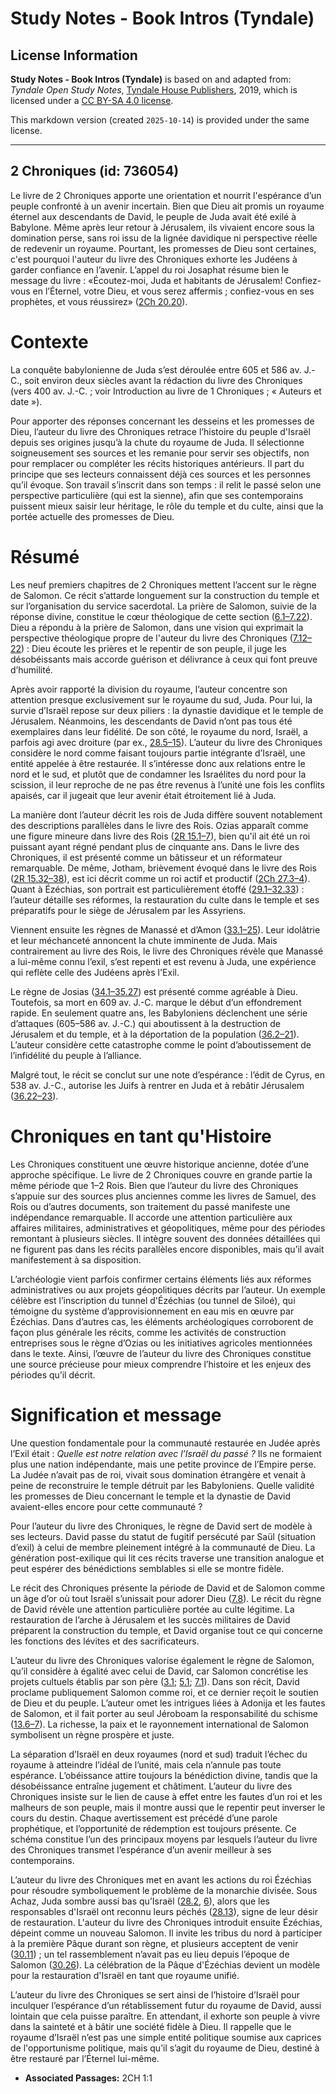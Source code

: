 # Study Notes - Book Intros (Tyndale)

## License Information

**Study Notes - Book Intros (Tyndale)** is based on and adapted from: _Tyndale Open Study Notes_, [Tyndale House Publishers](https://tyndaleopenresources.com/), 2019, which is licensed under a [CC BY-SA 4.0 license](https://creativecommons.org/licenses/by-sa/4.0/legalcode.en).

This markdown version (created `2025-10-14`) is provided under the same license.



--------------------------------

## 2 Chroniques (id: 736054)

Le livre de 2 Chroniques apporte une orientation et nourrit l'espérance d’un peuple confronté à un avenir incertain. Bien que Dieu ait promis un royaume éternel aux descendants de David, le peuple de Juda avait été exilé à Babylone. Même après leur retour à Jérusalem, ils vivaient encore sous la domination perse, sans roi issu de la lignée davidique ni perspective réelle de redevenir un royaume. Pourtant, les promesses de Dieu sont certaines, c'est pourquoi l'auteur du livre des Chroniques exhorte les Judéens à garder confiance en l’avenir. L’appel du roi Josaphat résume bien le message du livre : «Écoutez\-moi, Juda et habitants de Jérusalem! Confiez\-vous en l’Éternel, votre Dieu, et vous serez affermis ; confiez\-vous en ses prophètes, et vous réussirez» ([2Ch 20\.20](https://ref.ly/2Chr20:20)).

Contexte
========

La conquête babylonienne de Juda s’est déroulée entre 605 et 586 av. J.\-C., soit environ deux siècles avant la rédaction du livre des Chroniques (vers 400 av. J.\-C. ; voir Introduction au livre de 1 Chroniques ; « Auteurs et date »).

Pour apporter des réponses concernant les desseins et les promesses de Dieu, l’auteur du livre des Chroniques retrace l’histoire du peuple d'Israël depuis ses origines jusqu’à la chute du royaume de Juda. Il sélectionne soigneusement ses sources et les remanie pour servir ses objectifs, non pour remplacer ou compléter les récits historiques antérieurs. Il part du principe que ses lecteurs connaissent déjà ces sources et les personnes qu’il évoque. Son travail s’inscrit dans son temps : il relit le passé selon une perspective particulière (qui est la sienne), afin que ses contemporains puissent mieux saisir leur héritage, le rôle du temple et du culte, ainsi que la portée actuelle des promesses de Dieu.

Résumé
======

Les neuf premiers chapitres de 2 Chroniques mettent l’accent sur le règne de Salomon. Ce récit s’attarde longuement sur la construction du temple et sur l’organisation du service sacerdotal. La prière de Salomon, suivie de la réponse divine, constitue le cœur théologique de cette section ([6\.1–7\.22](https://ref.ly/2Chr6:1-2Chr7:22)). Dieu a répondu à la prière de Salomon, dans une vision qui exprimait la perspective théologique propre de l'auteur du livre des Chroniques ([7\.12–22](https://ref.ly/2Chr7:12-2Chr7:22)) : Dieu écoute les prières et le repentir de son peuple, il juge les désobéissants mais accorde guérison et délivrance à ceux qui font preuve d’humilité.

Après avoir rapporté la division du royaume, l’auteur concentre son attention presque exclusivement sur le royaume du sud, Juda. Pour lui, la survie d’Israël repose sur deux piliers : la dynastie davidique et le temple de Jérusalem. Néanmoins, les descendants de David n’ont pas tous été exemplaires dans leur fidélité. De son côté, le royaume du nord, Israël, a parfois agi avec droiture (par ex., [28\.5–15](https://ref.ly/2Chr28:5-2Chr28:15)). L’auteur du livre des Chroniques considère le nord comme faisant toujours partie intégrante d’Israël, une entité appelée à être restaurée. Il s’intéresse donc aux relations entre le nord et le sud, et plutôt que de condamner les Israélites du nord pour la scission, il leur reproche de ne pas être revenus à l’unité une fois les conflits apaisés, car il jugeait que leur avenir était étroitement lié à Juda.

La manière dont l’auteur décrit les rois de Juda diffère souvent notablement des descriptions parallèles dans le livre des Rois. Ozias apparaît comme une figure mineure dans livre des Rois ([2R 15\.1–7](https://ref.ly/2Kgs15:1-2Kgs15:7)), bien qu'il ait été un roi puissant ayant régné pendant plus de cinquante ans. Dans le livre des Chroniques, il est présenté comme un bâtisseur et un réformateur remarquable. De même, Jotham, brièvement évoqué dans le livre des Rois ([2R 15\.32–38](https://ref.ly/2Kgs15:32-2Kgs15:38)), est ici décrit comme un roi actif et productif ([2Ch 27\.3–4](https://ref.ly/2Chr27:3-2Chr27:4)). Quant à Ézéchias, son portrait est particulièrement étoffé ([29\.1–32\.33](https://ref.ly/2Chr29:1-2Chr32:33)) : l’auteur détaille ses réformes, la restauration du culte dans le temple et ses préparatifs pour le siège de Jérusalem par les Assyriens.

Viennent ensuite les règnes de Manassé et d’Amon ([33\.1–25](https://ref.ly/2Chr33:1-2Chr33:25)). Leur idolâtrie et leur méchanceté annoncent la chute imminente de Juda. Mais contrairement au livre des Rois, le livre des Chroniques révèle que Manassé a lui\-même connu l’exil, s’est repenti et est revenu à Juda, une expérience qui reflète celle des Judéens après l'Exil. 

Le règne de Josias ([34\.1–35\.27](https://ref.ly/2Chr34:1-2Chr35:27)) est présenté comme agréable à Dieu. Toutefois, sa mort en 609 av. J.\-C. marque le début d’un effondrement rapide. En seulement quatre ans, les Babyloniens déclenchent une série d’attaques (605–586 av. J.\-C.) qui aboutissent à la destruction de Jérusalem et du temple, et à la déportation de la population ([36\.2–21](https://ref.ly/2Chr36:2-2Chr36:21)). L’auteur considère cette catastrophe comme le point d’aboutissement de l’infidélité du peuple à l’alliance.

Malgré tout, le récit se conclut sur une note d’espérance : l’édit de Cyrus, en 538 av. J.\-C., autorise les Juifs à rentrer en Juda et à rebâtir Jérusalem ([36\.22–23](https://ref.ly/2Chr36:22-2Chr36:23)).

Chroniques en tant qu'Histoire
==============================

Les Chroniques constituent une œuvre historique ancienne, dotée d’une approche spécifique. Le livre de 2 Chroniques couvre en grande partie la même période que 1–2 Rois. Bien que l’auteur du livre des Chroniques s’appuie sur des sources plus anciennes comme les livres de Samuel, des Rois ou d’autres documents, son traitement du passé manifeste une indépendance remarquable. Il accorde une attention particulière aux affaires militaires, administratives et géopolitiques, même pour des périodes remontant à plusieurs siècles. Il intègre souvent des données détaillées qui ne figurent pas dans les récits parallèles encore disponibles, mais qu’il avait manifestement à sa disposition.

L’archéologie vient parfois confirmer certains éléments liés aux réformes administratives ou aux projets géopolitiques décrits par l’auteur. Un exemple célèbre est l’inscription du tunnel d'Ézéchias (ou tunnel de Siloé), qui témoigne du système d’approvisionnement en eau mis en œuvre par Ézéchias. Dans d’autres cas, les éléments archéologiques corroborent de façon plus générale les récits, comme les activités de construction entreprises sous le règne d’Ozias ou les initiatives agricoles mentionnées dans le texte. Ainsi, l’œuvre de l’auteur du livre des Chroniques constitue une source précieuse pour mieux comprendre l’histoire et les enjeux des périodes qu’il décrit.

Signification et message
========================

Une question fondamentale pour la communauté restaurée en Judée après l’Exil était : *Quelle est notre relation avec l’Israël du passé ?* Ils ne formaient plus une nation indépendante, mais une petite province de l’Empire perse. La Judée n’avait pas de roi, vivait sous domination étrangère et venait à peine de reconstruire le temple détruit par les Babyloniens. Quelle validité les promesses de Dieu concernant le temple et la dynastie de David avaient\-elles encore pour cette communauté ?

Pour l’auteur du livre des Chroniques, le règne de David sert de modèle à ses lecteurs. David passe du statut de fugitif persécuté par Saül (situation d’exil) à celui de membre pleinement intégré à la communauté de Dieu. La génération post\-exilique qui lit ces récits traverse une transition analogue et peut espérer des bénédictions semblables si elle se montre fidèle.

Le récit des Chroniques présente la période de David et de Salomon comme un âge d’or où tout Israël s’unissait pour adorer Dieu ([7\.8](https://ref.ly/2Chr7:8)). Le récit du règne de David révèle une attention particulière portée au culte légitime. La restauration de l’arche à Jérusalem et les succès militaires de David préparent la construction du temple, et David organise tout ce qui concerne les fonctions des lévites et des sacrificateurs.

L’auteur du livre des Chroniques valorise également le règne de Salomon, qu’il considère à égalité avec celui de David, car Salomon concrétise les projets cultuels établis par son père ([3\.1](https://ref.ly/2Chr3:1); [5\.1](https://ref.ly/2Chr5:1); [7\.1](https://ref.ly/2Chr7:1)). Dans son récit, David proclame publiquement Salomon comme roi, et ce dernier reçoit le soutien de Dieu et du peuple. L’auteur omet les intrigues liées à Adonija et les fautes de Salomon, et il fait porter au seul Jéroboam la responsabilité du schisme ([13\.6–7](https://ref.ly/2Chr13:6-2Chr13:7)). La richesse, la paix et le rayonnement international de Salomon symbolisent un règne prospère et juste.

La séparation d’Israël en deux royaumes (nord et sud) traduit l’échec du royaume à atteindre l’idéal de l’unité, mais cela n’annule pas toute espérance. L’obéissance attire toujours la bénédiction divine, tandis que la désobéissance entraîne jugement et châtiment. L’auteur du livre des Chroniques insiste sur le lien de cause à effet entre les fautes d’un roi et les malheurs de son peuple, mais il montre aussi que le repentir peut inverser le cours du destin. Chaque avertissement est précédé d’une parole prophétique, et l’opportunité de rédemption est toujours présente. Ce schéma constitue l’un des principaux moyens par lesquels l’auteur du livre des Chroniques transmet l’espérance d’un avenir meilleur à ses contemporains.

L’auteur du livre des Chroniques met en avant les actions du roi Ézéchias pour résoudre symboliquement le problème de la monarchie divisée. Sous Achaz, Juda sombre aussi bas qu’Israël ([28\.2](https://ref.ly/2Chr28:2), [6](https://ref.ly/2Chr28:6)), alors que les responsables d'Israël ont reconnu leurs péchés ([28\.13](https://ref.ly/2Chr28:13)), signe de leur désir de restauration. L'auteur du livre des Chroniques introduit ensuite Ézéchias, dépeint comme un nouveau Salomon. Il invite les tribus du nord à participer à la première Pâque durant son règne, et plusieurs acceptent de venir ([30\.11](https://ref.ly/2Chr30:11)) ; un tel rassemblement n’avait pas eu lieu depuis l’époque de Salomon ([30\.26](https://ref.ly/2Chr30:26)). La célébration de la Pâque d'Ézéchias devient un modèle pour la restauration d'Israël en tant que royaume unifié.

L’auteur du livre des Chroniques se sert ainsi de l’histoire d’Israël pour inculquer l’espérance d’un rétablissement futur du royaume de David, aussi lointain que cela puisse paraître. En attendant, il exhorte son peuple à vivre dans la sainteté et à bâtir une société fidèle à Dieu. Il rappelle que le royaume d’Israël n’est pas une simple entité politique soumise aux caprices de l'opportunisme politique, mais qu’il s’agit du royaume de Dieu, destiné à être restauré par l’Éternel lui\-même.

* **Associated Passages:** 2CH 1:1

